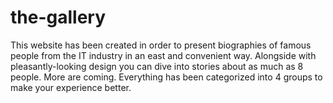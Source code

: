 # the-gallery
This website has been created in order to present biographies of famous people from the IT industry in an east and convenient way.
Alongside with pleasantly-looking design you can dive into stories about as much as 8 people. More are coming. Everything has been categorized into 4 groups to make your experience better.